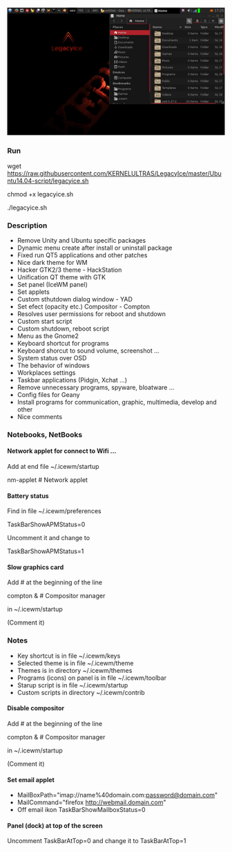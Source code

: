 ![IceWM desktop](../auxiliary_files/netbook.jpg)

### Run
wget https://raw.githubusercontent.com/KERNELULTRAS/LegacyIce/master/Ubuntu14.04-script/legacyice.sh

chmod +x legacyice.sh

./legacyice.sh

### Description
* Remove Unity and Ubuntu specific packages
* Dynamic menu create after install or uninstall package
* Fixed run QT5 applications and other patches
* Nice dark theme for WM
* Hacker GTK2/3 theme - HackStation
* Unification QT theme with GTK
* Set panel (IceWM panel)
* Set applets
* Custom sthutdown dialog window - YAD
* Set efect (opacity etc.) Compositor - Compton
* Resolves user permissions for reboot and shutdown
* Custom start script
* Custom shutdown, reboot script
* Menu as the Gnome2
* Keyboard shortcut for programs
* Keyboard shorcut to sound volume, screenshot ...
* System status over OSD
* The behavior of windows
* Workplaces settings
* Taskbar applications (Pidgin, Xchat ...)
* Remove unnecessary programs, spyware, bloatware ...
* Config files for Geany
* Install programs for communication, graphic, multimedia, develop and other
* Nice comments

### Notebooks, NetBooks
#### Network applet for connect to Wifi ...
Add at end file ~/.icewm/startup

nm-applet # Network applet

#### Battery status
Find in file ~/.icewm/preferences

TaskBarShowAPMStatus=0

Uncomment it and change to

TaskBarShowAPMStatus=1

#### Slow graphics card
Add # at the beginning of the line

compton &	# Compositor manager

in ~/.icewm/startup

(Comment it)
### Notes
* Key shortcut is in file ~/.icewm/keys
* Selected theme is in file ~/.icewm/theme
* Themes is in directory ~/.icewm/themes
* Programs (icons) on panel is in file ~/.icewm/toolbar
* Starup script is in file ~/.icewm/startup
* Custom scripts in directory ~/.icewm/contrib

#### Disable compositor
Add # at the beginning of the line

compton &	# Compositor manager

in ~/.icewm/startup

(Comment it)
#### Set email applet
* MailBoxPath="imap://name%40domain.com:password@domain.com"
* MailCommand="firefox http://webmail.domain.com"
* Off email ikon TaskBarShowMailboxStatus=0

#### Panel (dock) at top of the screen
Uncomment TaskBarAtTop=0 and change it to TaskBarAtTop=1
